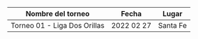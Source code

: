 |      Nombre del torneo       |   Fecha    |  Lugar   |
|:----------------------------:|:----------:|:--------:|
| Torneo 01 - Liga Dos Orillas | 2022 02 27 | Santa Fe |